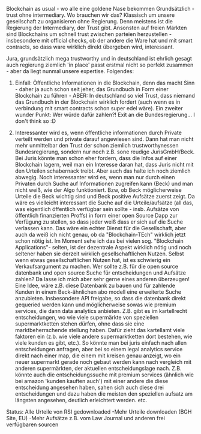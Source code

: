 Blockchain as usual - wo alle eine goldene Nase bekommen
Grundsätzlich - trust ohne intermediary. Wo brauchen wir das? Klassisch um unsere gesellschaft zu organisieren ohne Regierung. Denn meistens ist die Regierung der Intermediary, der Trust gibt.
Ansonsten auf freien Märkten sind Blockchains um schnell trust zwischen parteien herzustellen - insbesondere mit official checks, ob der andere die Ware hat und mit smart contracts, so dass ware wirklich direkt übergeben wird, interessant.

Jura, grundsätzlich mega trustworthy und in deutschland ist ehrlich gesagt auch regierung ziemlich 'in place'
passt erstmal nicht so perfekt zusammen - aber da liegt nunmal unsere expertise.
Folgendes:

1. Einfall: Öffentliche Informationen in die Blockchain, denn das macht Sinn - daher ja auch schon seit jeher, das Grundbuch in Form einer Blockchain zu führen - ABER: In deutschland so viel Trust, dass niemand das Grundbuch in der Blockchain wirklich fordert (auch wenn es in verbindung mit smart contracts schon super edel wäre).
Ein zweiter wunder Punkt: Wer würde dafür zahlen?! Exit an die Bundesregierung... I don't think so :D

2. Interessanter wird es, wenn öffentliche informationen durch Private verteilt werden und private darauf angewiesen sind. Dann hat man nicht mehr unmittelbar den Trust der schon ziemlich trustworthynessen Bundesregierung, sondern nur noch z.B. sone reudige JurisGmbH/Beck. Bei Juris könnte man schon eher fordern, dass die Infos auf einer Blockchain lagern, weil man ein Interesse daran hat, dass Juris nicht mit den Urteilen schabernack treibt. Aber auch das halte ich noch ziemlich abwegig. Noch interessanter wird es, wenn man nur durch einen Privaten durch Suche auf Informationen zugreifen kann (Beck) und man nicht weiß, wie der Algo funktioniert. Bzw, ob Beck möglicherweise Urteile die Beck wichtig sind und Beck positive Aufsätze zuerst zeigt. Da wäre es vielleicht interessant die Suche auf die Urteile/aufsätze (all das, was eigentlich öffentlich verfügbar sein sollte - insb. Aufsätze von öffentlich finanzierten Proffs) in form einer open Source Dapp zur Verfügung zu stellen, so dass jeder weiß dass er sich auf die Suche verlassen kann.
Das wäre ein echter Dienst für die Gesellschaft, aber auch da weiß ich nicht genau, ob da "Blockchain-TEch" wirklich jetzt schon nötig ist.
Im Moment sehe ich das bei vielen sog. "Blockchain Applications"- selten, ist der dezentrale Aspekt wirklich nötig und noch seltener haben sie derzeit wirklich gesellschaftlichen Nutzen. Selbst wenn etwas gesellschaftlichen Nutzen hat, ist es schwierig ein Verkaufsargument zu machen. Wer sollte z.B. für die open source datenbank und open source Suche für entscheidungen und Aufsätze zahlen? Da lasse ich mich aber sehr gerne eines anderen überzeugen!
Eine Idee, wäre z.B. diese Datenbank zu bauen und für zahlende Kunden in einem Beck-ähnlichen abo modell eine erweiterte Suche anzubieten. Insbesondere API freigabe, so dass die datenbank direkt gequeried werden kann und möglicherweise sowas wie premium services, die dann data analytics anbieten.
Z.B. gibt es im kartellrecht entscheidungen, wo wie viele supermärkte von speziellen supermarktketten stehen dürfen, ohne dass sie eine marktbeherrschende stellung haben. Dafür zieht das kartellamt viele faktoren ein (z.b. wie viele andere supermarktketten dort bestehen, wie viele kunden es gibt, etc.). So könnte man bei juris einfach nach allen entscheidungen anfragen, aber bei so einem legal analytics service direkt nach einer map, die einem mit kreisen genau anzeigt, wo ein neuer supermarkt gerade noch gebaut werden kann nach vergleich mit anderen supermärkten, der aktuellen entscheidungslage nach.
Z.B. könnte auch die entscheidungssuche mit premium services (ähnlich wie bei amazon 'kunden kauften auch') mit einer andere die diese entscheidung angesehen haben, sahen sich auch diese drei entscheidungen und dazu haben die meisten den speziellen aufsatz am längsten angesehen, deutlich erleichtert werden.
etc.

Status:
	Alle Urteile von RSI gedownloaded
	-Mehr Urteile downloaden (BGH Site, EU)
-Mehr Aufsätze z.B. vom Law Journal und anderen frei verfügbaren sourcen
